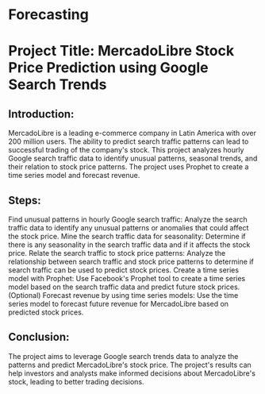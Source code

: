 # Forecasting

# Project Title: MercadoLibre Stock Price Prediction using Google Search Trends

## Introduction:

MercadoLibre is a leading e-commerce company in Latin America with over 200 million users. The ability to predict search traffic patterns can lead to successful trading of the company's stock. This project analyzes hourly Google search traffic data to identify unusual patterns, seasonal trends, and their relation to stock price patterns. The project uses Prophet to create a time series model and forecast revenue.

## Steps:

Find unusual patterns in hourly Google search traffic: Analyze the search traffic data to identify any unusual patterns or anomalies that could affect the stock price.
Mine the search traffic data for seasonality: Determine if there is any seasonality in the search traffic data and if it affects the stock price.
Relate the search traffic to stock price patterns: Analyze the relationship between search traffic and stock price patterns to determine if search traffic can be used to predict stock prices.
Create a time series model with Prophet: Use Facebook's Prophet tool to create a time series model based on the search traffic data and predict future stock prices.
(Optional) Forecast revenue by using time series models: Use the time series model to forecast future revenue for MercadoLibre based on predicted stock prices.

## Conclusion:

The project aims to leverage Google search trends data to analyze the patterns and predict MercadoLibre's stock price. The project's results can help investors and analysts make informed decisions about MercadoLibre's stock, leading to better trading decisions.
